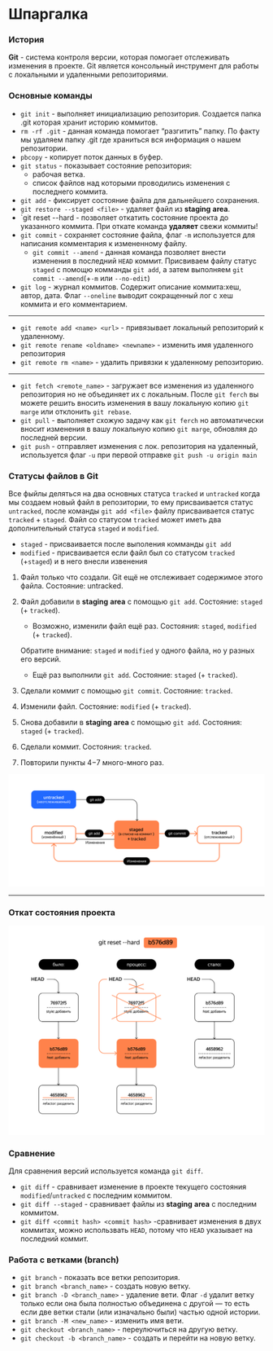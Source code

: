 # Шпаргалка

### История

**Git** - система контроля версии, которая помогает отслеживать изменения в проекте. Git является консольный инструмент для работы с локальными и удаленными репозиториями.

### Основные команды

- `git init` - выполняет инициализацию репозитория. Создается папка .git которая хранит историю коммитов.
- `rm -rf .git` - данная команда помогает “разгитить” папку. По факту мы удаляем папку .git где храниться вся информация о нашем репозитории.
- `pbcopy` - копирует поток данных в буфер.
- `git status` - показывает состояние репозитория:
	- рабочая ветка.
	- список файлов над которыми проводились изменения с последнего коммита.
- `git add` - фиксирует состояние файла для дальнейшего сохранения.
- `git restore --staged <file>` - удаляет файл из **staging** **area**.
- `git reset --hard <commit hash> - позволяет откатить состояние проекта до указанного коммита. При откате команда **удаляет** свежи коммиты! 
- `git commit` - сохраняет состояние файла,  флаг `-m`  используется для написания комментария к измененному файлу.
	- `git commit --amend` - данная команда позволяет внести изменения в последний `HEAD` коммит. Присвиваем файлу статус `staged` с помощю комманды `git add`, а затем выполняем `git commit --amend`(+`-m` или `--no-edit`)
- `git log` - журнал коммитов. Содержит описание коммита:хеш, автор, дата. Флаг `--oneline` выводит сокращенный лог с хеш коммита и его комментарием.

---

- `git remote add <name> <url>` - привязывает локальный репозиторий к удаленному.
- `git remote rename <oldname> <newname>` - изменить имя удаленного репозитория 
- `git remote rm <name>` - удалить привязки к удаленному репозиторию.
--- 
- `git fetch <remote_name>` - загружает все изменения из  удаленного репозитория но не объединяет их с локальным. После `git ferch` вы можете решить вносить изменения в вашу локальную копию `git marge` или отклонить `git rebase`.
- `git pull` - выполняет схожую задачу как `git ferch` но автоматически вносит изменения в вашу локальную копию `git marge`, обновляя до последней версии.
- `git push` - отправляет изменения с лок. репозитория на удаленный, используется флаг `-u` при первой отправке `git push -u origin main`

### Статусы файлов в **Git**
 
Все фыйлы деляться на два основных статуса `tracked` и `untracked` когда мы создаем новый файл в репозитории, 
то ему присваивается статус `untracked`, после команды `git add <file>` файлу присваивается статус `tracked` + `staged`.
Файл со статусом `tracked` может иметь два дополнительный статуса `staged` и `modified`.
- `staged` - присваивается после выполения комманды `git add`
- `modified` - присваивается если файл был со статусом `tracked` (+`staged`) и в него внесли извенения 
 

1. Файл только что создали. Git ещё не отслеживает содержимое этого файла. Состояние: untracked.
2. Файл добавили в **staging** **area** с помощью `git add`. Состояние: `staged` (+ `tracked`).
	- Возможно, изменили файл ещё раз. Состояния: `staged`, `modified` (+ `tracked`).

	Обратите внимание: `staged` и `modified` у одного файла, но у разных его версий.
	- Ещё раз выполнили `git add`. Состояние: `staged` (+ `tracked`).
3. Сделали коммит с помощью `git commit`. Состояние: `tracked`.
4. Изменили файл. Состояние: `modified` (+ `tracked`).
5. Снова добавили в **staging** **area** с помощью `git add`. Состояния: `staged` (+ `tracked`).
6. Сделали коммит. Состояния: `tracked`.
7. Повторили пункты 4−7 много-много раз.

![status](./status.png)

---

### Откат состояния проекта 
![reset](./reset.png)


### Сравнение 
Для сравнения версий используется команда `git diff`.
- `git diff` - сравнивает изменение в проекте текущего состояния `modified`/`untracked` с последним коммитом.
- `git diff --staged` - сравнивает файлы из **staging** **area** с последним коммитом.
- `git diff <commit hash> <commit hash>` -сравнивает изменения в двух коммитах, можно использвать `HEAD`, потому что `HEAD` указывает на последний коммит.


### **Работа с ветками (branch)**

- `git branch` - показать все ветки репозитория.
- `git branch <branch_name>` - создать новую ветку.
- `git branch -D <branch_name>` - удаление вети. Флаг `-d` удалит ветку только если она была полностью объединена с другой — то есть если две ветки стали (или изначально были) частью одной истории.
- `git branch -M <new_name>` - изменить имя вети. 
- `git checkout <branch_name>` - переулючиться на другую ветку.
- `git checkout -b <branch_name>` - создать и перейти на новую ветку.